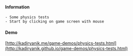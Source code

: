 #### Information
	- Some physics tests
	- Start by clicking on game screen with mouse

#### Demo
[http://kadiryanik.me/game-demos/physics-tests.html](http://kadiryanik.github.io/game-demos/physics-tests.html)